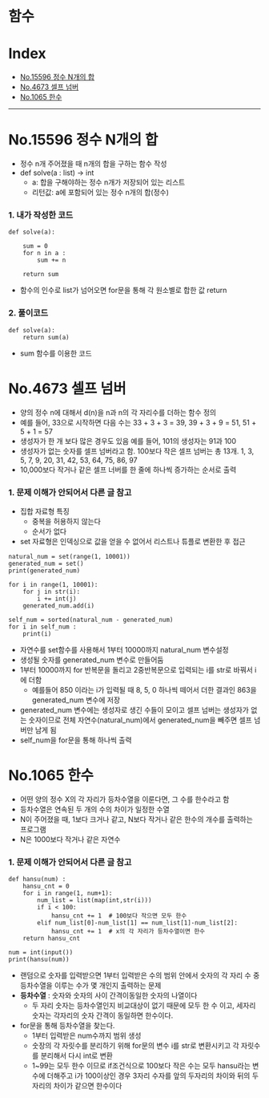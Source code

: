 # 함수

# Index
- [No.15596 정수 N개의 합](#no15596-정수-n개의-합)
- [No.4673 셀프 넘버](#no4673-셀프-넘버)
- [No.1065 한수](#no1065-한수)
--- 

# No.15596 정수 N개의 합
- 정수 n개 주어졌을 때 n개의 합을 구하는 함수 작성
- def solve(a : list) -> int
    - a: 합을 구해야하는 정수 n개가 저장되어 있는 리스트
    - 리턴값: a에 포함되어 있는 정수 n개의 합(정수)

### 1. 내가 작성한 코드
```
def solve(a):

    sum = 0
    for n in a :
        sum += n

    return sum
```
- 함수의 인수로 list가 넘어오면 for문을 통해 각 원소별로 합한 값 return

### 2. 풀이코드
```
def solve(a):
    return sum(a)
```
- sum 함수를 이용한 코드

# No.4673 셀프 넘버
- 양의 정수 n에 대해서 d(n)을 n과 n의 각 자리수를 더하는 함수 정의
- 예를 들어, 33으로 시작하면 다음 수는 33 + 3 + 3 = 39, 39 + 3 + 9 = 51, 51 + 5 + 1 = 57
- 생성자가 한 개 보다 많은 경우도 있음 예를 들어, 101의 생성자는 91과 100
- 생성자가 없는 숫자를 셀프 넘버라고 함. 100보다 작은 셀프 넘버는 총 13개. 1, 3, 5, 7, 9, 20, 31, 42, 53, 64, 75, 86, 97
- 10,000보다 작거나 같은 셀프 너버를 한 줄에 하나씩 증가하는 순서로 출력

### 1. 문제 이해가 안되어서 다른 글 참고
- 집합 자료형 특징
    - 중복을 허용하지 않는다
    - 순서가 없다
- set 자료형은 인덱싱으로 값을 얻을 수 없어서 리스트나 튜플로 변환한 후 접근

```
natural_num = set(range(1, 10001))
generated_num = set()
print(generated_num)

for i in range(1, 10001):
    for j in str(i):
        i += int(j)
    generated_num.add(i)

self_num = sorted(natural_num - generated_num)
for i in self_num :
    print(i)
```
- 자연수를 set함수를 사용해서 1부터 10000까지 natural_num 변수설정
- 생성될 숫자를 generated_num 변수로 만들어둠
- 1부터 10000까지 for 반복문을 돌리고 2중반복문으로 입력되는 i를 str로 바꿔서 i에 더함
    - 예를들어 850 이라는 i가 입력될 때 8, 5, 0 하나씩 떼어서 더한 결과인 863을 generated_num 변수에 저장
- generated_num 변수에는 생성자로 생긴 수들이 모이고 셀프 넘버는 생성자가 없는 숫자이므로 전체 자연수(natural_num)에서 generated_num을 빼주면 셀프 넘버만 남게 됨
- self_num을 for문을 통해 하나씩 출력

# No.1065 한수
- 어떤 양의 정수 X의 각 자리가 등차수열을 이룬다면, 그 수를 한수라고 함
- 등차수열은 연속된 두 개의 수의 차이가 일정한 수열
- N이 주어졌을 때, 1보다 크거나 같고, N보다 작거나 같은 한수의 개수를 출력하는 프로그램
- N은 1000보다 작거나 같은 자연수

### 1. 문제 이해가 안되어서 다른 글 참고
```
def hansu(num) :
    hansu_cnt = 0
    for i in range(1, num+1):
        num_list = list(map(int,str(i)))
        if i < 100:
            hansu_cnt += 1  # 100보다 작으면 모두 한수
        elif num_list[0]-num_list[1] == num_list[1]-num_list[2]:
            hansu_cnt += 1  # x의 각 자리가 등차수열이면 한수
    return hansu_cnt

num = int(input())
print(hansu(num))
```
- 랜덤으로 숫자를 입력받으면 1부터 입력받은 수의 범위 안에서 숫자의 각 자리 수 중 등차수열을 이루는 수가 몇 개인지 출력하는 문제
- **등차수열** : 숫자와 숫자의 사이 간격이동일한 숫자의 나열이다
    - 두 자리 숫자는 등차수열인지 비교대상이 없기 때문에 모두 한 수 이고, 세자리 숫자는 각자리의 숫자 간격이 동일하면 한수이다.
- for문을 통해 등차수열을 찾는다.
    - 1부터 입력받은 num수까지 범위 생성
    - 숫장의 각 자릿수를 분리하기 위해 for문의 변수 i를 str로 변환시키고 각 자릿수를 분리해서 다시 int로 변환
    - 1~99는 모두 한수 이므로 if조건식으로 100보다 작은 수는 모두 hansu라는 변수에 더해주고 i가 100이상인 경우 3자리 수자를 앞의 두자리의 차이와 뒤의 두 자리의 차이가 같으면 한수이다
